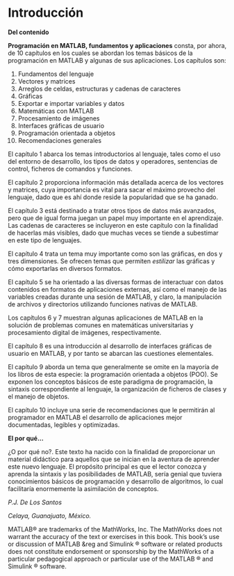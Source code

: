 # Introducción

**Del contenido**

**Programación en MATLAB, fundamentos y aplicaciones** consta, por ahora, de 10
capítulos en los cuales se abordan los temas básicos de la programación
en MATLAB y algunas de sus aplicaciones. Los capítulos son:

1.  Fundamentos del lenguaje
2.  Vectores y matrices
3.  Arreglos de celdas, estructuras y cadenas de caracteres
4.  Gráficas
5.  Exportar e importar variables y datos
6.  Matemáticas con MATLAB
7.  Procesamiento de imágenes
8.  Interfaces gráficas de usuario
9.  Programación orientada a objetos
10. Recomendaciones generales

El capítulo 1 abarca los temas introductorios al lenguaje, tales como el
uso del entorno de desarrollo, los tipos de datos y operadores,
sentencias de control, ficheros de comandos y funciones.

El capítulo 2 proporciona información más detallada acerca de los
vectores y matrices, cuya importancia es vital para sacar el máximo
provecho del lenguaje, dado que es ahí donde reside la popularidad que
se ha ganado.

El capítulo 3 está destinado a tratar otros tipos de datos más
avanzados, pero que de igual forma juegan un papel muy importante en el
aprendizaje. Las cadenas de caracteres se incluyeron en este capítulo
con la finalidad de hacerlas más visibles, dado que muchas veces se
tiende a subestimar en este tipo de lenguajes.

El capítulo 4 trata un tema muy importante como son las gráficas, en dos
y tres dimensiones. Se ofrecen temas que permiten *estilizar* las
gráficas y cómo exportarlas en diversos formatos.

El capítulo 5 se ha orientado a las diversas formas de interactuar con
datos contenidos en formatos de aplicaciones externas, así como el
manejo de las variables creadas durante una sesión de MATLAB, y claro,
la manipulación de archivos y directorios utilizando funciones nativas
de MATLAB.

Los capítulos 6 y 7 muestran algunas aplicaciones de MATLAB en la
solución de problemas comunes en matemáticas universitarias y
procesamiento digital de imágenes, respectivamente.

El capítulo 8 es una introducción al desarrollo de interfaces gráficas
de usuario en MATLAB, y por tanto se abarcan las cuestiones elementales.

El capítulo 9 aborda un tema que generalmente se omite en la mayoría de
los libros de esta especie: la programación orientada a objetos (POO).
Se exponen los conceptos básicos de este paradigma de programación, la
sintaxis correspondiente al lenguaje, la organización de ficheros de
clases y el manejo de objetos.

El capítulo 10 incluye una serie de recomendaciones que le permitirán al
programador en MATLAB el desarrollo de aplicaciones mejor documentadas,
legibles y optimizadas.

**El por qué...**

¿O por qué no?. Este texto ha nacido con la finalidad de proporcionar un material 
didáctico para aquellos que se inician en la aventura de aprender este nuevo lenguaje.
El propósito principal es que el lector conozca y aprenda la sintaxis y las posibilidades 
de MATLAB, sería genial que tuviera conocimientos básicos de programación y desarrollo de 
algoritmos, lo cual facilitaría enormemente la asimilación de conceptos.


<!-- **Del autor...**

Ingeniero Mecánico egresado del Tecnológico Nacional de México y actualmente estudiante de 
posgrado, programa en MATLAB, Python, Java y VBA desde hace poco más de cinco años, sobre 
todo aplicaciones de análisis numérico. Además, un *escritor aficionado* que tiene por 
objetivo aprender a enseñar. Entre otras cosas escribe para blogs como 
[MATLAB TYP](http://matlab-typ.blogspot.mx), [MATLAB Avanzado](http://matlab-avanzado.blogspot.mx), 
y [Numython](http://numython.blogspot.mx), además de preparar algunos cursos en vídeo para 
[LARYSA TECH](http://youtube.com/user/lab2dls). -->


*P.J. De Los Santos*

*Celaya, Guanajuato, México.*


MATLAB® are trademarks of the MathWorks, Inc. The MathWorks does not warrant the accuracy of the text or exercises in this book. This book’s use or discussion of MATLAB &reg and Simulink ® software or related products does not constitute endorsement or sponsorship by the MathWorks of a particular pedagogical approach or particular use of the MATLAB ® and Simulink ® software.


<!--  
Imagen de portada obtenida de:

https://pixabay.com/es/nano-tecnolog%C3%ADa-construcci%C3%B3n-1480553/

Autor: PeteLinforth
-->
